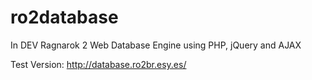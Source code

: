 # ro2database

In DEV Ragnarok 2 Web Database Engine using PHP, jQuery and AJAX

Test Version: http://database.ro2br.esy.es/

